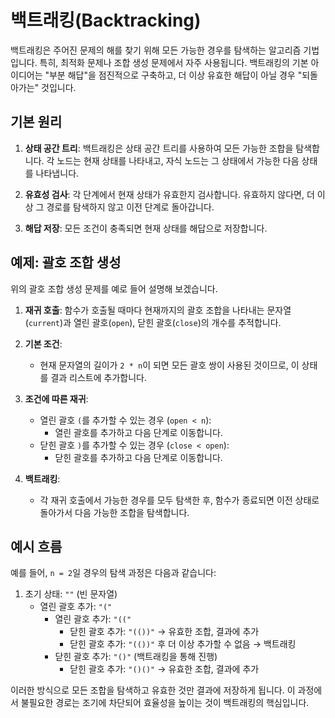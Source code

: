 # 백트래킹(Backtracking)

백트래킹은 주어진 문제의 해를 찾기 위해 모든 가능한 경우를 탐색하는 알고리즘 기법입니다. 특히, 최적화 문제나 조합 생성 문제에서 자주 사용됩니다. 백트래킹의 기본 아이디어는 "부분 해답"을 점진적으로 구축하고, 더 이상 유효한 해답이 아닐 경우 "되돌아가는" 것입니다.

## 기본 원리

1. **상태 공간 트리**: 백트래킹은 상태 공간 트리를 사용하여 모든 가능한 조합을 탐색합니다. 각 노드는 현재 상태를 나타내고, 자식 노드는 그 상태에서 가능한 다음 상태를 나타냅니다.

2. **유효성 검사**: 각 단계에서 현재 상태가 유효한지 검사합니다. 유효하지 않다면, 더 이상 그 경로를 탐색하지 않고 이전 단계로 돌아갑니다.

3. **해답 저장**: 모든 조건이 충족되면 현재 상태를 해답으로 저장합니다.

## 예제: 괄호 조합 생성

위의 괄호 조합 생성 문제를 예로 들어 설명해 보겠습니다.

1. **재귀 호출**: 함수가 호출될 때마다 현재까지의 괄호 조합을 나타내는 문자열(`current`)과 열린 괄호(`open`), 닫힌 괄호(`close`)의 개수를 추적합니다.

2. **기본 조건**:
   - 현재 문자열의 길이가 `2 * n`이 되면 모든 괄호 쌍이 사용된 것이므로, 이 상태를 결과 리스트에 추가합니다.

3. **조건에 따른 재귀**:
   - 열린 괄호 `(`를 추가할 수 있는 경우 (`open < n`):
     - 열린 괄호를 추가하고 다음 단계로 이동합니다.
   - 닫힌 괄호 `)`를 추가할 수 있는 경우 (`close < open`):
     - 닫힌 괄호를 추가하고 다음 단계로 이동합니다.

4. **백트래킹**:
   - 각 재귀 호출에서 가능한 경우를 모두 탐색한 후, 함수가 종료되면 이전 상태로 돌아가서 다음 가능한 조합을 탐색합니다.

## 예시 흐름

예를 들어, `n = 2`일 경우의 탐색 과정은 다음과 같습니다:

1. 초기 상태: `""` (빈 문자열)
   - 열린 괄호 추가: `"("`
     - 열린 괄호 추가: `"(("`
       - 닫힌 괄호 추가: `"(())"` → 유효한 조합, 결과에 추가
       - 닫힌 괄호 추가: `"(())"` 후 더 이상 추가할 수 없음 → 백트래킹
     - 닫힌 괄호 추가: `"()"` (백트래킹을 통해 진행)
       - 닫힌 괄호 추가: `"()()"` → 유효한 조합, 결과에 추가

이러한 방식으로 모든 조합을 탐색하고 유효한 것만 결과에 저장하게 됩니다. 이 과정에서 불필요한 경로는 조기에 차단되어 효율성을 높이는 것이 백트래킹의 핵심입니다.
